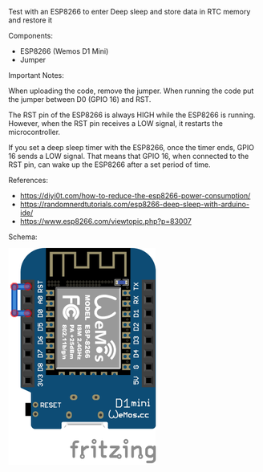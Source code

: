 Test with an ESP8266 to enter Deep sleep and store data in RTC memory and restore it

Components:
- ESP8266 (Wemos D1 Mini)
- Jumper


Important Notes:

When uploading the code, remove the jumper. When running the code put the jumper between D0 (GPIO 16) and RST. 

The RST pin of the ESP8266 is always HIGH while the ESP8266 is running. However, when the RST pin receives a LOW signal, it restarts the microcontroller.

If you set a deep sleep timer with the ESP8266, once the timer ends, GPIO 16 sends a LOW signal. That means that GPIO 16, when connected to the RST pin, can wake up the ESP8266 after a set period of time.


References:
- https://diyi0t.com/how-to-reduce-the-esp8266-power-consumption/
- https://randomnerdtutorials.com/esp8266-deep-sleep-with-arduino-ide/
- https://www.esp8266.com/viewtopic.php?p=83007

Schema:

![Alt text](./schemas/deep_sleep_bb.png?raw=true "connection when running")